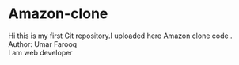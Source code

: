 # Amazon-clone
Hi this is my first Git repository.I uploaded here Amazon clone code .
Author: Umar Farooq
<br>
I am web developer
